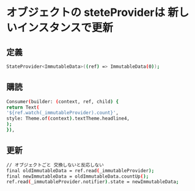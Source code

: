 # オブジェクトの steteProviderは 新しいインスタンスで更新

## 定義
```sh
StateProvider<ImmutableData>((ref) => ImmutableData(0));
```

## 購読
```sh
Consumer(builder: (context, ref, child) {
return Text(
'${ref.watch(_immutableProvider).count}',
style: Theme.of(context).textTheme.headline4,
);
}),
```

## 更新
```sh
// オブジェクトごと 交換しないと反応しない
final oldImmutableData = ref.read(_immutableProvider); 
final newImmutableData = oldImmutableData.countUp();
ref.read(_immutableProvider.notifier).state = newImmutableData;
```
